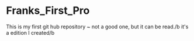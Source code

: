 # Franks_First_Pro
This is my first git hub repository ~
not a good one, but it can be read./b
it's a edition I created/b
